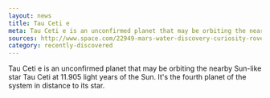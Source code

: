 ```yaml
---
layout: news
title: Tau Ceti e
meta: Tau Ceti e is an unconfirmed planet that may be orbiting the nearby Sun-like star Tau Ceti.
sources: http://www.space.com/22949-mars-water-discovery-curiosity-rover.html
category: recently-discovered
---
```


Tau Ceti e is an unconfirmed planet that may be orbiting the nearby Sun-like star Tau Ceti at 11.905 light years of the Sun. It's the fourth planet of the system in distance to its star.
